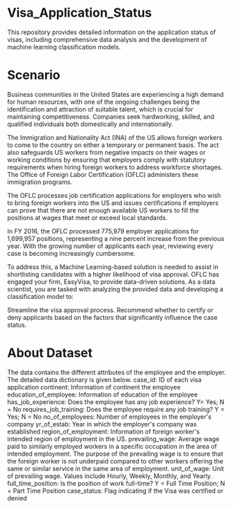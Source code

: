 # Visa_Application_Status
This repository provides detailed information on the application status of visas, including comprehensive data analysis and the development of machine learning classification models.
# Scenario
Business communities in the United States are experiencing a high demand for human resources, with one of the ongoing challenges being the identification and attraction of suitable talent, which is crucial for maintaining competitiveness. Companies seek hardworking, skilled, and qualified individuals both domestically and internationally.

The Immigration and Nationality Act (INA) of the US allows foreign workers to come to the country on either a temporary or permanent basis. The act also safeguards US workers from negative impacts on their wages or working conditions by ensuring that employers comply with statutory requirements when hiring foreign workers to address workforce shortages. The Office of Foreign Labor Certification (OFLC) administers these immigration programs.

The OFLC processes job certification applications for employers who wish to bring foreign workers into the US and issues certifications if employers can prove that there are not enough available US workers to fill the positions at wages that meet or exceed local standards.

In FY 2016, the OFLC processed 775,979 employer applications for 1,699,957 positions, representing a nine percent increase from the previous year. With the growing number of applicants each year, reviewing every case is becoming increasingly cumbersome.

To address this, a Machine Learning-based solution is needed to assist in shortlisting candidates with a higher likelihood of visa approval. OFLC has engaged your firm, EasyVisa, to provide data-driven solutions. As a data scientist, you are tasked with analyzing the provided data and developing a classification model to:

Streamline the visa approval process.
Recommend whether to certify or deny applicants based on the factors that significantly influence the case status.
# About Dataset
The data contains the different attributes of the employee and the employer. The detailed data dictionary is given below.
case_id: ID of each visa application
continent: Information of continent the employee
education_of_employee: Information of education of the employee
has_job_experience: Does the employee has any job experience? Y= Yes; N = No
requires_job_training: Does the employee require any job training? Y = Yes; N = No
no_of_employees: Number of employees in the employer's company
yr_of_estab: Year in which the employer's company was established
region_of_employment: Information of foreign worker's intended region of employment in the US.
prevailing_wage: Average wage paid to similarly employed workers in a specific occupation in the area of intended employment. The purpose of the prevailing wage is to ensure that the foreign worker is not underpaid compared to other workers offering the same or similar service in the same area of employment.
unit_of_wage: Unit of prevailing wage. Values include Hourly, Weekly, Monthly, and Yearly.
full_time_position: Is the position of work full-time? Y = Full Time Position; N = Part Time Position
case_status: Flag indicating if the Visa was certified or denied
